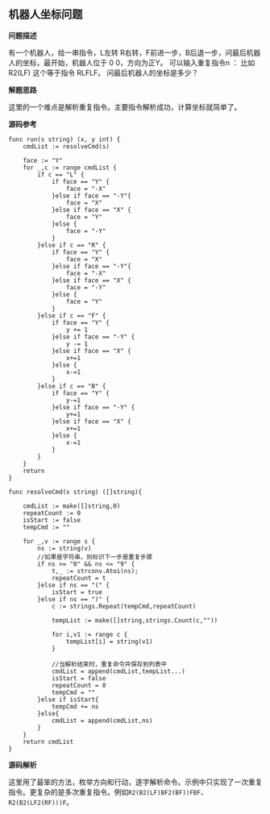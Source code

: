 ## 机器人坐标问题

**问题描述**

有一个机器人，给一串指令，L左转 R右转，F前进一步，B后退一步，问最后机器人的坐标，最开始，机器人位于 0 0，方向为正Y。
可以输入重复指令n ： 比如 R2(LF) 这个等于指令 RLFLF。
问最后机器人的坐标是多少？

**解题思路**

这里的一个难点是解析重复指令。主要指令解析成功，计算坐标就简单了。

**源码参考**

```
func run(s string) (x, y int) {
	cmdList := resolveCmd(s)

	face := "Y"
	for _,c := range cmdList {
		if c == "L" {
			if face == "Y" {
				face = "-X"
			}else if face == "-Y"{
				face = "X"
			}else if face == "X" {
				face = "Y"
			}else {
				face = "-Y"
			}
		}else if c == "R" {
			if face == "Y" {
				face = "X"
			}else if face == "-Y"{
				face = "-X"
			}else if face == "X" {
				face = "-Y"
			}else {
				face = "Y"
			}
		}else if c == "F" {
			if face == "Y" {
				y += 1
			}else if face == "-Y" {
				y -= 1
			}else if face == "X" {
				x+=1
			}else {
				x-=1
			}
		}else if c == "B" {
			if face == "Y" {
				y-=1
			}else if face == "-Y" {
				y+=1
			}else if face == "X" {
				x+=1
			}else {
				x-=1
			}
		}
	}
	return
}

func resolveCmd(s string) ([]string){

	cmdList := make([]string,0)
	repeatCount := 0
	isStart := false
	tempCmd := ""

	for _,v := range s {
		ns := string(v)
		//如果是字符串，则标识下一步是重复步骤
		if ns >= "0" && ns <= "9" {
			t,_ := strconv.Atoi(ns);
			repeatCount = t
		}else if ns == "(" {
			isStart = true
		}else if ns == ")" {
			c := strings.Repeat(tempCmd,repeatCount)

			tempList := make([]string,strings.Count(c,""))

			for i,v1 := range c {
				tempList[i] = string(v1)
			}

			//当解析结束时，重复命令并保存到列表中
			cmdList = append(cmdList,tempList...)
			isStart = false
			repeatCount = 0
			tempCmd = ""
		}else if isStart{
			tempCmd += ns
		}else{
			cmdList = append(cmdList,ns)
		}
	}
	return cmdList
}
```

**源码解析**

这里用了最笨的方法，枚举方向和行动，逐字解析命令。示例中只实现了一次重复指令。更复杂的是多次重复指令。例如`R2(B2(LF)BF2(BF))FBF`、`R2(B2(LF2(RF)))F`。